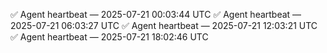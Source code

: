 ✅ Agent heartbeat — 2025-07-21 00:03:44 UTC
✅ Agent heartbeat — 2025-07-21 06:03:27 UTC
✅ Agent heartbeat — 2025-07-21 12:03:21 UTC
✅ Agent heartbeat — 2025-07-21 18:02:46 UTC
